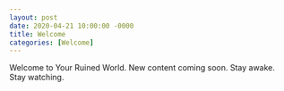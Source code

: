 ```yaml
---
layout: post
date: 2020-04-21 10:00:00 -0000
title: Welcome
categories: [Welcome]
---
```

Welcome to Your Ruined World. New content coming soon. Stay awake. Stay watching.
